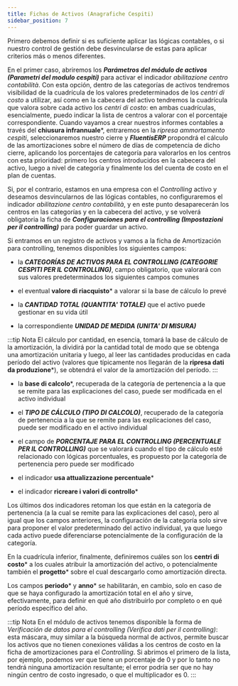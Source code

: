 ```yaml
---
title: Fichas de Activos (Anagrafiche Cespiti)
sidebar_position: 7
---
```


Primero debemos definir si es suficiente aplicar las lógicas contables, o si nuestro control de gestión debe desvincularse de estas para aplicar criterios más o menos diferentes.

En el primer caso, abriremos los ***Parámetros del módulo de activos (Parametri del modulo cespiti)*** para activar el indicador *abilitazione centro contabilità*. Con esta opción, dentro de las categorías de activos tendremos visibilidad de la cuadrícula de los valores predeterminados de los *centri di costo* a utilizar, así como en la cabecera del activo tendremos la cuadrícula que valora sobre cada activo los *centri di costo*: en ambas cuadrículas, esencialmente, puedo indicar la lista de centros a valorar con el porcentaje correspondiente. Cuando vayamos a crear nuestros informes contables a través del **chiusura infrannuale***, entraremos en la *ripresa ammortamento cespiti*, seleccionaremos nuestro cierre y ***FluentisERP*** propondrá el cálculo de las amortizaciones sobre el número de días de competencia de dicho cierre, aplicando los porcentajes de categoría para valorarlos en los centros con esta prioridad: primero los centros introducidos en la cabecera del activo, luego a nivel de categoría y finalmente los del cuenta de costo en el plan de cuentas.

Si, por el contrario, estamos en una empresa con el *Controlling* activo y deseamos desvincularnos de las lógicas contables, no configuraremos el indicador *abilitazione centro contabilità*, y en este punto desaparecerán los centros en las categorías y en la cabecera del activo, y se volverá obligatoria la ficha de ***Configuraciones para el controlling (Impostazioni per il controlling)*** para poder guardar un activo.

Si entramos en un registro de activos y vamos a la ficha de Amortización para controlling, tenemos disponibles los siguientes campos:

- la ***CATEGORÍAS DE ACTIVOS PARA EL CONTROLLING (CATEGORIE CESPITI PER IL CONTROLLING)***, campo obligatorio, que valorará con sus valores predeterminados los siguientes campos comunes 

- el eventual **valore di riacquisto*** a valorar si la base de cálculo lo prevé

- la ***CANTIDAD TOTAL (QUANTITA' TOTALE)*** que el activo puede gestionar en su vida útil 

- la correspondiente ***UNIDAD DE MEDIDA (UNITA' DI MISURA)***

:::tip Nota
El cálculo por cantidad, en esencia, tomará la base de cálculo de la amortización, la dividirá por la cantidad total de modo que se obtenga una amortización unitaria y luego, al leer las cantidades producidas en cada período del activo (valores que típicamente nos llegarán de la **ripresa dati da produzione***), se obtendrá el valor de la amortización del período.
:::

- la **base di calcolo***, recuperada de la categoría de pertenencia a la que se remite para las explicaciones del caso, puede ser modificada en el activo individual

- el ***TIPO DE CÁLCULO (TIPO DI CALCOLO)***, recuperado de la categoría de pertenencia a la que se remite para las explicaciones del caso, puede ser modificado en el activo individual

- el campo de ***PORCENTAJE PARA EL CONTROLLING (PERCENTUALE PER IL CONTROLLING)*** que se valorará cuando el tipo de cálculo esté relacionado con lógicas porcentuales, es propuesto por la categoría de pertenencia pero puede ser modificado

- el indicador **usa attualizzazione percentuale***

- el indicador **ricreare i valori di controllo***

Los últimos dos indicadores retoman los que están en la categoría de pertenencia (a la cual se remite para las explicaciones del caso), pero al igual que los campos anteriores, la configuración de la categoría solo sirve para proponer el valor predeterminado del activo individual, ya que luego cada activo puede diferenciarse potencialmente de la configuración de la categoría.

En la cuadrícula inferior, finalmente, definiremos cuáles son los **centri di costo*** a los cuales atribuir la amortización del activo, o potencialmente también el **progetto*** sobre el cual descargarlo como amortización directa.

Los campos **periodo*** y **anno*** se habilitarán, en cambio, solo en caso de que se haya configurado la amortización total en el año y sirve, efectivamente, para definir en qué año distribuirlo por completo o en qué período específico del año.

:::tip Nota
En el módulo de activos tenemos disponible la forma de *Verificación de datos para el controlling (Verifica dati per il controlling)*: esta máscara, muy similar a la búsqueda normal de activos, permite buscar los activos que no tienen conexiones válidas a los centros de costo en la ficha de amortizaciones para el *Controlling*. Si abrimos el primero de la lista, por ejemplo, podemos ver que tiene un porcentaje de 0 y por lo tanto no tendrá ninguna amortización resultante; el error podría ser que no hay ningún centro de costo ingresado, o que el multiplicador es 0.
:::